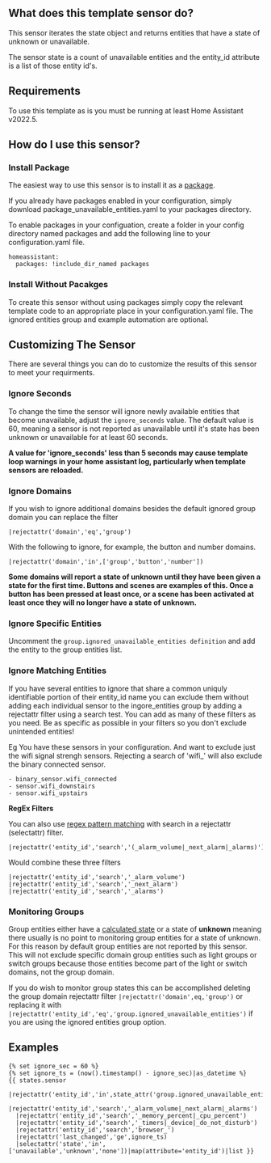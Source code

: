 ## What does this template sensor do?
This sensor iterates the state object and returns entities that have a state of unknown or unavailable.

The sensor state is a count of unavailable entities and the entity_id attribute is a list of those entity id's.

## Requirements ##
To use this template as is you must be running at least Home Assistant v2022.5.

## How do I use this sensor?
### Install Package
The easiest way to use this sensor is to install it as a [package](https://www.home-assistant.io/docs/configuration/packages/).

If you already have packages enabled in your configuration, simply download package_unavailable_entities.yaml to your packages directory.

To enable packages in your configuation, create a folder in your config directory named packages and add the following line to your configuration.yaml file.

    homeassistant:
      packages: !include_dir_named packages
### Install Without Pacakges
To create this sensor without using packages simply copy the relevant template code to an appropriate place in your configuration.yaml file. The ignored entities group and example automation are optional. 

## Customizing The Sensor
There are several things you can do to customize the results of this sensor to meet your requirments.

### Ignore Seconds
To change the time the sensor will ignore newly available entities that become unavailable, adjust the `ignore_seconds` value.  The default value is 60, meaning a sensor is not reported as unavailable until it's state has been unknown or unavailable for at least 60 seconds.

**A value for 'ignore_seconds' less than 5 seconds may cause template loop warnings in your home assistant log, particularly when template sensors are reloaded.**
### Ignore Domains
If you wish to ignore additional domains besides the default ignored group domain you can replace the filter

    |rejectattr('domain','eq','group')
With the following to ignore, for example, the button and number domains.

    |rejectattr('domain','in',['group','button','number'])

**Some domains will report a state of unknown until they have been given a state for the first time.  Buttons and scenes are examples of this.  Once a button has been pressed at least once, or a scene has been activated at least once they will no longer have a state of unknown.**
### Ignore Specific Entities
Uncomment the `group.ignored_unavailable_entities definition` and add the entity to the group entities list.
### Ignore Matching Entities
If you have several entities to ignore that share a common uniquly identifiable portion of their entity_id name you can exclude them without adding each individual sensor
to the ingore_entities group by adding a rejectattr filter using a search test.  You can add as many of these filters as you need. Be as specific as possible in your filters so you don't exclude unintended entities!  

Eg You have these sensors in your configuration. And want to exclude just the wifi signal strengh sensors. Rejecting a search of 'wifi_' will also exclude the binary connected sensor.

    - binary_sensor.wifi_connected
    - sensor.wifi_downstairs
    - sensor.wifi_upstairs

**RegEx Filters**

You can also use [regex pattern matching](https://regex101.com/) with search in a rejectattr (selectattr) filter.

    |rejectattr('entity_id','search','(_alarm_volume|_next_alarm|_alarms)')

Would combine these three filters

    |rejectattr('entity_id','search','_alarm_volume')
    |rejectattr('entity_id','search','_next_alarm')
    |rejectattr('entity_id','search','_alarms')

### Monitoring Groups
Group entities either have a [calculated state](https://www.home-assistant.io/integrations/group/#group-state-calculation) or a state of **unknown** meaning there usually is no point to monitoring group entities for a state of unknown.  For this reason by default group entities are not reported by this sensor.  This will not exclude specific domain group entities such as light groups or switch groups because those entities become part of the light or switch domains, not the group domain. 

If you do wish to monitor group states this can be accomplished deleting the group domain rejectattr filter `|rejectattr('domain',eq,'group')` or replacing it with `|rejectattr('entity_id','eq','group.ignored_unavailable_entities')` if you are using the ignored entities group option.

## Examples
    {% set ignore_sec = 60 %}
    {% set ignore_ts = (now().timestamp() - ignore_sec)|as_datetime %}
    {{ states.sensor
      |rejectattr('entity_id','in',state_attr('group.ignored_unavailable_entities','entity_id'))
      |rejectattr('entity_id','search','_alarm_volume|_next_alarm|_alarms')
      |rejectattr('entity_id','search','_memory_percent|_cpu_percent')
      |rejectattr('entity_id','search','_timers|_device|_do_not_disturb')
      |rejectattr('entity_id','search','browser_')
      |rejectattr('last_changed','ge',ignore_ts)
      |selectattr('state','in',['unavailable','unknown','none'])|map(attribute='entity_id')|list }}
